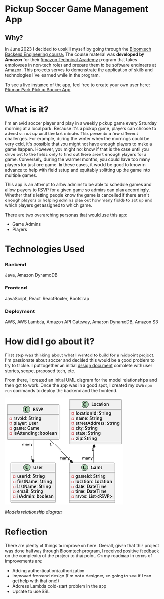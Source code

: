 # Pickup Soccer Game Management App

## Why?
In June 2023 I decided to upskill myself by going through the
[Bloomtech Backend Engineering course.](https://www.bloomtech.com/courses/backend-development)
The course material was **developed by Amazon** for their 
[Amazon Technical Academy](https://amazontechnicalacademy.com/) program that takes employees in
non-tech roles and prepare them to be software engineers at Amazon. This projects serves to demonstrate the application of skills and technologies 
I've learned while in the program.

To see a live instance of the app, feel free to create your own user here: [Pittman Park Pickup Soccer App](http://renes-pittman-park-app-bucket.s3-website-us-east-1.amazonaws.com/)

# What is it?
I'm an avid soccer player and play in a weekly pickup game every Saturday morning at a local park. Because it's a pickup
game, players can choose to attend or not up until the last minute. This presents a few different challenges. For example,
during the winter when the mornings could be very cold, it's possible that you might not have enough players to make a
game happen. However, you might not know if that is the case until you drive out to the fields only to find out there
aren't enough players for a game. Conversely, during the warmer months, you could have too many players for just one game.
In these cases, it would be good to know in advance to help with field setup and equitably splitting up the game into multiple
games.

This app is an attempt to allow admins to be able to schedule games and allow players to RSVP for a given game so
admins can plan accordingly. Whether that's letting people know the game is cancelled if there aren't enough players or
helping admins plan out how many fields to set up and which players get assigned to which game.

There are two overarching personas that would use this app:

* Game Admins
* Players

# Technologies Used
### Backend
Java, Amazon DynamoDB
### Frontend
JavaScript, React, ReactRouter, Bootstrap
### Deployment
AWS, AWS Lambda, Amazon API Gateway, Amazon DynamoDB, Amazon S3

# How did I go about it?
First step was thinking about what I wanted to build for a midpoint project. I'm passionate about soccer and decided this
would be a good problem to try to tackle. I put together an initial [design document](./project_documents/design_document.md)
complete with user stories, scope, proposed tech, etc.

From there, I created an initial UML diagram for the model relationships and then got to work. Once the app was in a good spot, I
created my own `npm run` commands to deploy the backend and the frontend.

![Relationship Diagram for project models](./project_documents/uml_diagrams/pickup-soccer.png "Diagram")

*Models relationship diagram*

# Reflection

There are plenty of things to improve on here. Overall, given that this project was done halfway through Bloomtech program,
I received positive feedback on the complexity of the project to that point. On my roadmap in terms of improvements are:

* Adding authentication/authorization
* Improved frontend design (I'm not a designer, so going to see if I can get help with that one!)
* Address Lambda cold-start problem in the app
* Update to use SSL